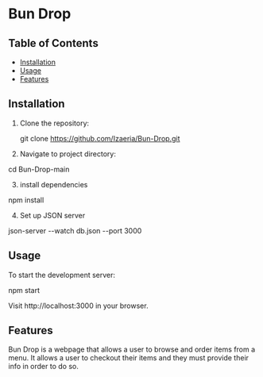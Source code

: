 # Bun Drop

## Table of Contents

- [Installation](#installation)
- [Usage](#usage)
- [Features](#features)

## Installation

1. Clone the repository:

   git clone https://github.com/Izaeria/Bun-Drop.git

2. Navigate to project directory:

cd Bun-Drop-main

3. install dependencies

npm install

4. Set up JSON server

json-server --watch db.json --port 3000

## Usage

To start the development server:

npm start

Visit http://localhost:3000 in your browser.

## Features

Bun Drop is a webpage that allows a user to browse and order items from a menu. It allows a user to checkout their items and they must provide their info in order to do so.
